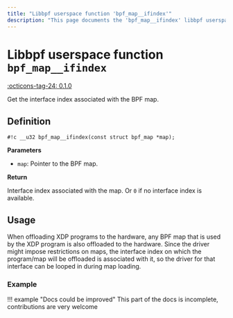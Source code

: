```yaml
---
title: "Libbpf userspace function 'bpf_map__ifindex'"
description: "This page documents the 'bpf_map__ifindex' libbpf userspace function, including its definition, usage, and examples."
---
```

# Libbpf userspace function `bpf_map__ifindex`

<!-- [LIBBPF_TAG] -->
[:octicons-tag-24: 0.1.0](https://github.com/libbpf/libbpf/releases/tag/v0.1.0)
<!-- [/LIBBPF_TAG] -->

Get the interface index associated with the BPF map.

## Definition

`#!c __u32 bpf_map__ifindex(const struct bpf_map *map);`

**Parameters**

- `map`: Pointer to the BPF map.

**Return**

Interface index associated with the map. Or `0` if no interface index is available.

## Usage

When offloading XDP programs to the hardware, any BPF map that is used by the XDP program is also offloaded to the hardware. Since the driver might impose restrictions on maps, the interface index on which the program/map will be offloaded is associated with it, so the driver for that interface can be looped in during map loading.

### Example

!!! example "Docs could be improved"
    This part of the docs is incomplete, contributions are very welcome

